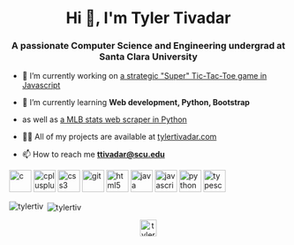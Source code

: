 <h1 align="center">Hi 👋, I'm Tyler Tivadar</h1>
<h3 align="center">A passionate Computer Science and Engineering undergrad at Santa Clara University</h3>

- 🔭 I’m currently working on [a strategic "Super" Tic-Tac-Toe game in Javascript](https://github.com/tylertiv/SuperTicTacToe)

- 🌱 I’m currently learning **Web development, Python, Bootstrap**

- as well as [a MLB stats web scraper in Python](https://github.com/tylertiv/MLB-Stats)

- 👨‍💻 All of my projects are available at [tylertivadar.com](tylertivadar.com)

- 📫 How to reach me **ttivadar@scu.edu**

<p align="left"><img src="https://devicons.github.io/devicon/devicon.git/icons/c/c-original.svg" alt="c" width="40" height="40"/> <img src="https://devicons.github.io/devicon/devicon.git/icons/cplusplus/cplusplus-original.svg" alt="cplusplus" width="40" height="40"/> <img src="https://devicons.github.io/devicon/devicon.git/icons/css3/css3-original-wordmark.svg" alt="css3" width="40" height="40"/> <img src="https://www.vectorlogo.zone/logos/git-scm/git-scm-icon.svg" alt="git" width="40" height="40"/> <img src="https://devicons.github.io/devicon/devicon.git/icons/html5/html5-original-wordmark.svg" alt="html5" width="40" height="40"/> <img src="https://devicons.github.io/devicon/devicon.git/icons/java/java-original-wordmark.svg" alt="java" width="40" height="40"/> <img src="https://devicons.github.io/devicon/devicon.git/icons/javascript/javascript-original.svg" alt="javascript" width="40" height="40"/> <img src="https://devicons.github.io/devicon/devicon.git/icons/python/python-original.svg" alt="python" width="40" height="40"/> <img src="https://devicons.github.io/devicon/devicon.git/icons/typescript/typescript-original.svg" alt="typescript" width="40" height="40"/></p><p><img align="left" src="https://github-readme-stats.vercel.app/api/top-langs/?username=tylertiv&layout=compact&hide=html" alt="tylertiv" /></p>

<p>&nbsp;<img align="center" src="https://github-readme-stats.vercel.app/api?username=tylertiv&show_icons=true" alt="tylertiv" /></p>

<p align="center">
<a href="https://linkedin.com/in/tylertivadar" target="blank"><img align="center" src="https://cdn.jsdelivr.net/npm/simple-icons@3.0.1/icons/linkedin.svg" alt="tylertivadar" height="30" width="30" /></a>
</p>
